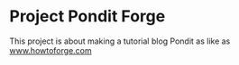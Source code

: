 Project Pondit Forge 
===================================
This project is about making a tutorial blog Pondit as like as www.howtoforge.com
